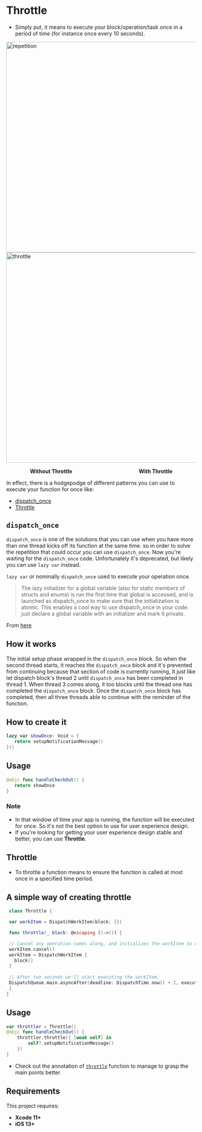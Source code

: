 # Throttle

- Simply put, it means to execute your block/operation/task once in a period of time (for instance once every 10 seconds).

<img src="https://imgur.com/rzzZNFm.gif" height="560" alt="repetition"><img src="https://imgur.com/FSezVSS.gif" height="560" alt="throttle">

&nbsp;&nbsp;&nbsp;&nbsp;&nbsp;&nbsp;&nbsp;&nbsp;&nbsp;&nbsp;&nbsp;&nbsp;&nbsp;&nbsp;&nbsp;
**Without Throttle**
&nbsp;&nbsp;&nbsp;&nbsp;&nbsp;&nbsp;&nbsp;&nbsp;&nbsp;&nbsp;&nbsp;&nbsp;&nbsp;&nbsp;&nbsp;&nbsp;
&nbsp;&nbsp;&nbsp;&nbsp;&nbsp;&nbsp;&nbsp;&nbsp;&nbsp;&nbsp;&nbsp;&nbsp;&nbsp;&nbsp;&nbsp;&nbsp;
&nbsp;&nbsp;&nbsp;&nbsp;&nbsp;&nbsp;&nbsp;&nbsp;&nbsp;
**With Throttle**

In effect, there is a hodgepodge of different patterns you can use to execute your function for once like:
* [dispatch_once](#dispatch_once)
* [Throttle](#throttle)

## `dispatch_once`

`dispatch_once` is one of the solutions that you can use when you have more than one thread kicks off its function at the same time. so in order to solve 
the repetition that could occur you can use `dispatch_once`.
Now you're waiting for the `dispatch_once` code. Unfortunately it's deprecated, but likely you can use `lazy var` instead.

`lazy var` or nominally `dispatch_once` used to execute your operation once.

<blockquote>
The lazy initializer for a global variable (also for static members of structs and enums) is run the first time that global is accessed, and is launched as dispatch_once to make sure that the initialization is atomic. This enables a cool way to use dispatch_once in your code: just declare a global variable with an initializer and mark it private.
</blockquote>

From [here](https://developer.apple.com/swift/blog/?id=7)

## How it works

The initial setup phase wrapped in the `dispatch_once` block.
So when the second thread starts, it reaches the `dispatch_once` block and it's prevented from continuing because that section of code is currently running, 
It just like let dispatch block's thread 2 until `dispatch_once` has been completed in thread 1.
When thread 3 comes along, it too blocks until the thread one has completed the `dispatch_once` block.
Once the `dispatch_once` block has completed, then all three threads able to continue with the reminder of the function.

## How to create it
```swift
lazy var showOnce: Void = {
   return setupNotificationMessage()
}()
```

## Usage
```swift
@objc func handleCheckOut() {
   return showOnce
}
```

### Note
- In that window of time your app is running, the function will be executed for once. So it's not the best option to use for user experience design.
- If you're looking for getting your user experience design stable and better, you can use **Throttle**.

## Throttle
 - To throttle a function means to ensure the function is called at most once in a specified time period.

## A simple way of creating throttle
```swift
 class Throttle {

 var workItem = DispatchWorkItem(block: {})

 func throttle(_ block: @escaping ()->()) {

 // Cancel any operation comes along, and initializes the workItem to execute the block of code after two seconds.
 workItem.cancel()
 workItem = DispatchWorkItem {
   block()
 }
      
 // After two seconds we'll start executing the workItem.
 DispatchQueue.main.asyncAfter(deadline: DispatchTime.now() + 2, execute: workItem)
 }
}
```
## Usage
```swift
var throttler = Throttle()
@objc func handleCheckOut() {
    throttler.throttle({ [weak self] in
        self?.setupNotificationMessage()
    })
}
```    

- Check out the annotation of [`throttle`](https://github.com/ahmedelserafy7/Throttle/blob/master/Throttle/Throttle.swift) function to manage to grasp the main points better.
## Requirements

This project requires: 
* **Xcode 11+** 
* **iOS 13+**
